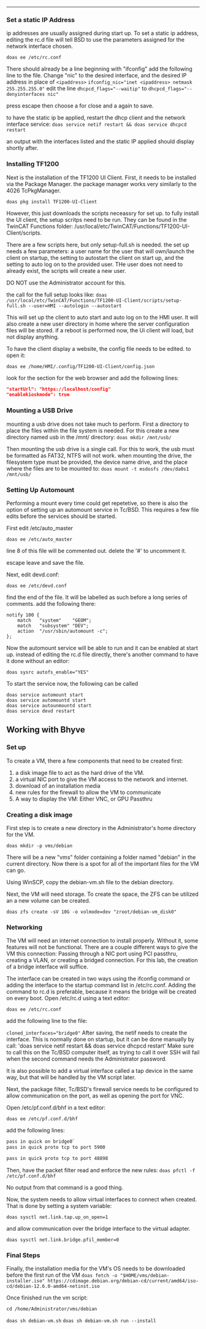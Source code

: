 ****

### Set a static IP Address

ip addresses are usually assigned during start up. To set a static ip address, editing the rc.d file will tell BSD to use the parameters assigned for the network interface chosen.

`doas ee /etc/rc.conf`

There should already be a line beginning with "ifconfig" add the following line to the file. Change "nic" to the desired interface, and the desired IP address in place of `<ipaddress>`
`ifconfig_nic="inet <ipaddress> netmask 255.255.255.0"`
edit the line `dhcpcd_flags="--waitip"` to
`dhcpcd_flags="--denyinterfaces nic"`

press escape then choose a for close and a again to save.

to have the static ip be applied, restart the dhcp client and the network interface service:
`doas service netif restart && doas service dhcpcd restart`

an output with the interfaces listed and the static IP applied should display shortly after.

### Installing TF1200

Next is the installation of the TF1200 UI Client. First, it needs to be installed via the Package Manager. the package manager works very similarly to the 4026 TcPkgManager.

`doas pkg install TF1200-UI-Client`

However, this just downloads the scripts neceassry for set up. to fully install the UI client, the setup scritps need to be run. They can be found in the TwinCAT Functions folder: /usr/local/etc/TwinCAT/Functions/TF1200-UI-Client/scripts.

There are a few scripts here, but only setup-full.sh is needed. the set up needs a few parameters: a user name for the user that will own/launch the client on startup, the setting to autostart the client on start up, and the setting to auto log on to the provided user. THe user does not need to already exist, the scripts will create a new user.

DO NOT use the Administrator account for this.

the call for the full setup looks like:
`doas /usr/local/etc/TwinCAT/Functions/TF1200-UI-Client/scripts/setup-full.sh --user=HMI --autologin --autostart`

This will set up the client to auto start and auto log on to the HMI user. It will also create a new user directory in home where the server configuration files will be stored. if a reboot is performed now, the Ui client will load, but not display anything. 

​To have the client display a website, the config file needs to be edited. to open it:

`doas ee /home/HMI/.config/TF1200-UI-Client/config.json`

look for the section for the web browser and add the following lines:

```json
"startUrl": "https://localhost/config"
"enablekioskmode": true
```
### Mounting a USB Drive

mounting a usb drive does not take much to perform. First  a directory to place the files within the file system is needed. For this create a new directory named usb in the /mnt/ directory:
`doas mkdir /mnt/usb/`

Then mounting the usb drive is a single call. For this to work, the usb must be formatted as FAT32, NTFS will not work. when mounting the drive, the filesystem type must be provided, the device name drive, and the place where the files are to be mounted to:
`doas mount -t msdosfs /dev/da0s1 /mnt/usb/`

### Setting Up Automount

Performing a mount every time could get repetetive, so there is also the option of setting up an automount service in Tc/BSD. This requires a few file edits before the services should be started.

First edit /etc/auto_master

`doas ee /etc/auto_master`

line 8 of this file will be commented out. delete the '#'  to uncomment it.

escape leave and save the file.

Next, edit devd.conf: 

`doas ee /etc/devd.conf`

find the end of the file. It will be labelled as such before a long series of comments. add the following there:

```
notify 100 {
    match   "system"    "GEOM";
    match   "subsystem" "DEV";
    action  "/usr/sbin/automount -c";
};
```

Now the automount service will be able to run and it can be enabled at start up. instead of editing the rc.d file directly, there's another command to have it done without an editor:

`doas sysrc autofs_enable="YES"`

To start the service now, the following can be called

```
doas service automount start
doas service automountd start
doas service autounmountd start
doas service devd restart

```



## Working with Bhyve

### Set up

To create a VM, there a few components that need to be created first:

1) a disk image file to act as the hard drive of the VM.
2) a virtual NIC port to give the VM access to the network and internet.
3) download of an installation media
4) new rules for the firewall to allow the VM to communicate
5) A way to display the VM: Either VNC, or GPU Passthru

### Creating a disk image

First step is to create a new directory in the Administrator's home directory for the VM. 

`doas mkdir -p vms/debian`

There will be a new "vms" folder containing a folder named "debian" in the current directory. Now there is a spot for all of the important files for the VM can go. 

Using WinSCP, copy the debian-vm.sh file to the debian directory. 

Next, the VM will need storage. To create the space, the ZFS can be utilized an a new volume can be created.

`doas zfs create -sV 10G -o volmode=dev "zroot/debian-vm_disk0"`



### Networking

The VM will need an internet connection to install properly. Without it, some features will not be functional. There are a couple different ways to give the VM this connection: Passing through a NIC port using PCI passthru, creating a VLAN, or creating a bridged connection. For this lab, the creation of a bridge interface will suffice.

The interface can be created in two ways using the ifconfig command or adding the interface to the startup command list in /etc/rc.conf. Adding the command to rc.d is preferable, because it means the bridge will be created on every boot. Open /etc/rc.d using a text editor:

`doas ee /etc/rc.conf`

add the following line to the file:

`cloned_interfaces="bridge0"`
After saving, the netif needs to create the interface. This is normally done on startup, but it can be done manually by call:
'doas service netif restart && doas service dhcpcd restart'
Make sure to call this on the Tc/BSD computer itself, as trying to call it over SSH will fail when the second command needs the Administrator password.

It is also possible to add a virtual interface called a tap device in the same way, but that will be handled by the VM script later.

Next, the package filter, Tc/BSD's firewall service needs to be configured to allow communication on the port, as well as opening the port for VNC.

Open /etc/pf.conf.d/bhf in a text editor:

`doas ee /etc/pf.conf.d/bhf`


add the following lines:
```sh
pass in quick on bridge0`
pass in quick proto tcp to port 5900

pass in quick proto tcp to port 48898
```
Then, have the packet filter read and enforce the new rules:
`doas pfctl -f /etc/pf.conf.d/bhf`

No output from that command is a good thing.

Now, the system needs to allow virtual interfaces to connect when created. That is done by setting a system variable:

`doas sysctl net.link.tap.up_on_open=1`

and allow communication over the bridge interface to the virtual adapter.

`doas sysctl net.link.bridge.pfil_member=0`

### Final Steps

Finally, the installation media for the VM's OS needs to be downloaded before the first run of the VM
```doas fetch -o "$HOME/vms/debian-installer.iso" https://cdimage.debian.org/debian-cd/current/amd64/iso-cd/debian-12.6.0-amd64-netinst.iso```

Once finished run the vm script:

```cd /home/Administrator/vms/debian```

``doas sh debian-vm.sh``
``doas sh debian-vm.sh run --install``







